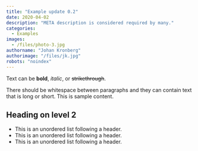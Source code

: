 ```yaml
---
title: "Example update 0.2"
date: 2020-04-02
description: "META description is considered required by many."
categories:
  - Examples
images:
  - /files/photo-3.jpg
authorname: "Johan Kronberg"
authorimage: "/files/jk.jpg"
robots: "noindex"
---
```


Text can be **bold**, _italic_, or ~~strikethrough~~.
<!--more-->
There should be whitespace between paragraphs and they can contain text that is long or short. This is sample content.

## Heading on level 2

* This is an unordered list following a header.
* This is an unordered list following a header.
* This is an unordered list following a header.

